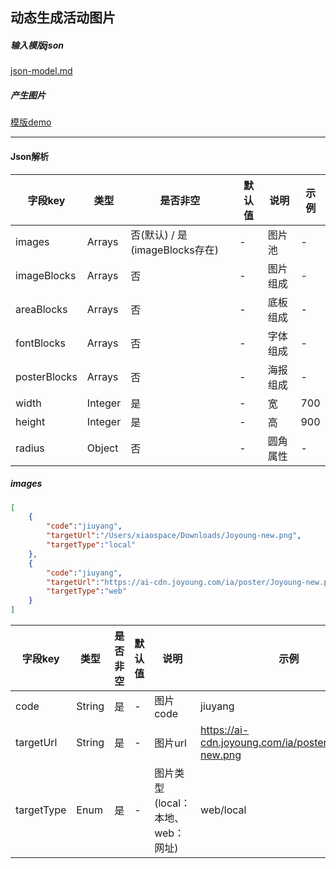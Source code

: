 ## 动态生成活动图片

##### 输入模版json
  [json-model.md](json-model.md) 
##### 产生图片

[模版demo](../image/poster_demo.png)

---

#### Json解析

| 字段key      | 类型    | 是否非空                       | 默认值 | 说明     | 示例 |
| ------------ | ------- | ------------------------------ | ------ | -------- | ---- |
| images       | Arrays  | 否(默认) / 是(imageBlocks存在) | -      | 图片池   | -    |
| imageBlocks  | Arrays  | 否                             | -      | 图片组成 | -    |
| areaBlocks   | Arrays  | 否                             | -      | 底板组成 | -    |
| fontBlocks   | Arrays  | 否                             | -      | 字体组成 | -    |
| posterBlocks | Arrays  | 否                             | -      | 海报组成 | -    |
| width        | Integer | 是                             | -      | 宽       | 700  |
| height       | Integer | 是                             | -      | 高       | 900  |
| radius       | Object  | 否                             | -      | 圆角属性 | -    |

##### images

```json
[
    {
        "code":"jiuyang",
        "targetUrl":"/Users/xiaospace/Downloads/Joyoung-new.png",
        "targetType":"local"
    },
    {
        "code":"jiuyang",
        "targetUrl":"https://ai-cdn.joyoung.com/ia/poster/Joyoung-new.png",
        "targetType":"web"
    }
]
```



| 字段key    | 类型   | 是否非空 | 默认值 | 说明                             | 示例                                                 |
| ---------- | ------ | -------- | ------ | -------------------------------- | ---------------------------------------------------- |
| code       | String | 是       | -      | 图片code                         | jiuyang                                              |
| targetUrl  | String | 是       | -      | 图片url                          | https://ai-cdn.joyoung.com/ia/poster/Joyoung-new.png |
| targetType | Enum   | 是       | -      | 图片类型(local：本地、web：网址) | web/local                                            |

